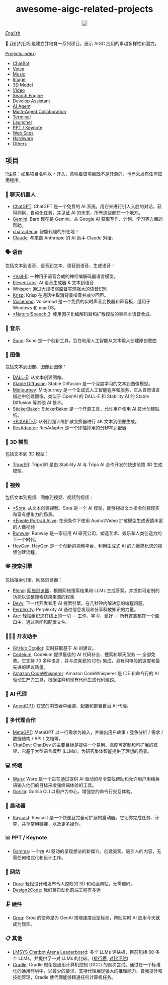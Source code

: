 <br />
<h1 align="center">awesome-aigc-related-projects</h1>
<p align="center">
<a href="https://awesome.re"><img src="https://awesome.re/badge.svg" alt="Awesome" height="18"></a>
<br />

*[English](README.md)*

🤖 我们的目标是建立并培育一系列项目，展示 AIGC 应用的卓越多样性和潜力。

[Projects index](https://github.com/InfiniteAICreations/awesome-aigc-related-projects#projects):
  - [ChatBot](https://github.com/InfiniteAICreations/awesome-aigc-related-projects#-chatbot)
  - [Voice](https://github.com/InfiniteAICreations/awesome-aigc-related-projects#-voice)
  - [Music](https://github.com/InfiniteAICreations/awesome-aigc-related-projects#-music)
  - [Image](https://github.com/InfiniteAICreations/awesome-aigc-related-projects#-image)
  - [3D Model](https://github.com/InfiniteAICreations/awesome-aigc-related-projects#-3d-model)
  - [Video](https://github.com/InfiniteAICreations/awesome-aigc-related-projects#-video)
  - [Search Engine](https://github.com/InfiniteAICreations/awesome-aigc-related-projects#-search-engine)
  - [Develop Assistant](https://github.com/InfiniteAICreations/awesome-aigc-related-projects#-develop-assistant)
  - [AI Agent](https://github.com/InfiniteAICreations/awesome-aigc-related-projects#-ai-agent)
  - [Multi-Agent Collaboration](https://github.com/InfiniteAICreations/awesome-aigc-related-projects#-multi-agent-collaboration)
  - [Terminal](https://github.com/InfiniteAICreations/awesome-aigc-related-projects#-terminal)
  - [Launcher](https://github.com/InfiniteAICreations/awesome-aigc-related-projects#-launcher)
  - [PPT / Keynote](https://github.com/InfiniteAICreations/awesome-aigc-related-projects#-ppt--keynote)
  - [Web Sites](https://github.com/InfiniteAICreations/awesome-aigc-related-projects#-web-sites)
  - [Hardware](https://github.com/InfiniteAICreations/awesome-aigc-related-projects#-hardware)
  - [Others](https://github.com/InfiniteAICreations/awesome-aigc-related-projects#-others)


## 项目
‼️注意：如果项目名称以 `*` 开头，意味着该项目既不是开源的，也尚未发布任何应用程序。

### 💬 聊天机器人
- [ChatGPT](https://chat.openai.com/): ChatGPT 是一个免费的 AI 系统。用它来进行引人入胜的对话，获得洞察，自动化任务，并见证 AI 的未来，所有这些都在一个地方。
- [Gemini](https://gemini.google.com/): Bard 现在是 Gemini。从 Google AI 获取写作、计划、学习等方面的帮助。
- [character.ai](https://beta.character.ai/): 智能代理的所在地！
- [Claude](https://claude.ai/): 与来自 Anthropic 的 AI 助手 Claude 对话。

### 🗣️ 语音
包括文本到语音、语音到文本、语音到语音、生成语音：

- [*Vall-E](https://www.microsoft.com/en-us/research/project/vall-e-x/): 一种用于语音合成的神经编解码器语言模型。
- [ElevenLabs](https://elevenlabs.io/): AI 语音生成器 & 文本到语音
- [Whisper](https://github.com/openai/whisper): 通过大规模弱监督实现强大的语音识别
- [Krisp](https://krisp.ai/): Krisp 在通话中取消背景噪音并减少回声。
- [Voicemod](https://www.voicemod.net/): Voicemod 是一个免费的实时声音变换器和声音板，适用于 Windows 和 macOS。
- [*NaturalSpeech 3](https://speechresearch.github.io/naturalspeech3/): 使用因子化编解码器和扩散模型的零样本语音合成。

### 🎵 音乐
- [Suno](https://www.suno.ai/): Suno 是一个创新工具，旨在利用人工智能从文本输入创建原创歌曲

### 🌄 图像
包括文本到图像、图像到图像：

- [DALL-E](https://openai.com/dall-e-3): 从文本创建图像。
- [Stable Diffusion](https://stability-ai.com/): Stable Diffusion 是一个深度学习的文本到图像模型。
- [Midjourney](https://www.midjourney.com/): Midjourney 是一个生成式人工智能程序和服务，它从自然语言描述中创建图像，类似于 OpenAI 的 DALL-E 和 Stability AI 的 Stable Diffusion 等其他 AI 技术。
- [StickerBaker](https://stickerbaker.com/): StickerBaker 是一个开源工具，允许用户使用 AI 技术创建贴纸。
- [*PIXART-Σ](https://pixart-alpha.github.io/PixArt-sigma-project/): 从弱到强训练扩散变换器进行 4K 文本到图像生成。
- [ResAdapter](https://github.com/bytedance/res-adapter): ResAdapter 是一个即插即用的分辨率适配器

### 🧸 3D 模型
包括文本到 3D 模型：

- [TripoSR](https://github.com/VAST-AI-Research/TripoSR): TripoSR 是由 Stability AI 与 Tripo AI 合作开发的快速前馈 3D 生成模型。

### 🎥 视频
包括文本到视频、图像到视频、视频到视频：
- [*Sora](https://openai.com/sora): 从文本创建视频。Sora 是一个 AI 模型，能够根据文本指令创建现实和富有想象力的场景。
- [*Emote Portrait Alive](https://humanaigc.github.io/emote-portrait-alive/): 在弱条件下使用 Audio2Video 扩散模型生成表情丰富的人像视频
- [Runway](https://runwayml.com/): Runway 是一家应用 AI 研究公司，塑造艺术、娱乐和人类创造力的下一个时代。
- [HeyGen](https://www.heygen.com/): HeyGen 是一个创新的视频平台，利用生成式 AI 的力量简化您的视频创建流程。

### 🕸️ 搜索引擎
包括搜索引擎、网络浏览器：
- [Phind](https://www.phind.com/): [网络浏览器](https://www.phind.com/)，根据网络搜索结果和 LLMs 生成答案，并提供可定制的功能以调整搜索结果来源的权重
- [Devv](https://devv.ai/): 下一代开发者用 AI 搜索引擎。在几秒钟内解决您的编程问题。
- [Perplexity](https://www.perplexity.ai/): Perplexity AI 通过信息发现和分享释放知识的力量。
- [Arc](https://arc.net/): 轻松组织您在线上的一切 — 工作、学习、爱好 — 所有这些都在一个窗口中，通过空间和配置文件。

### 👩🏽‍💻 开发助手
- [GitHub Copilot](https://github.com/features/copilot): 实时获取基于 AI 的建议。
- [Codeium](https://codeium.com): Codeium 提供最佳的 AI 代码补全、搜索和聊天服务 — 全部免费。它支持 70 多种语言，并与您喜爱的 IDEs 集成，具有闪电般的速度和最先进的建议质量。
- [Amazon CodeWhisperer](https://aws.amazon.com/codewhisperer/): Amazon CodeWhisperer 是 IDE 和命令行的 AI 驱动生产力工具，根据注释和现有代码生成代码建议。

### 🧠 AI 代理
- [AgentGPT](https://agentgpt.reworkd.ai/): 在您的浏览器中组装、配置和部署自治 AI 代理。

### 🤼 多代理合作
- [MetaGPT](https://github.com/geekan/MetaGPT): MetaGPT 以一行需求为输入，并输出用户故事 / 竞争分析 / 需求 / 数据结构 / API / 文档等。
- [ChatDev](https://chatdev.ai/): ChatDev 的主要目标是提供一个易用、高度可定制和可扩展的框架，它基于大型语言模型 (LLMs)，为研究集体智能提供了理想的场景。

### 💻 终端
- [Warp](https://www.warp.dev/): Warp 是一个旨在通过提供 AI 驱动的命令查找帮助和允许用户用纯英语输入他们的目标来增强终端体验的工具。
- [Gorilla](https://github.com/gorilla-llm/gorilla-cli): Gorilla CLI 以用户为中心，增强您的命令行交互体验。

### 🚀 启动器
- [Raycast](https://www.raycast.com/): Raycast 是一个快速且完全可扩展的启动器。它让你完成任务、计算、共享常用链接，以及更多操作。

### 📊 PPT / Keynote
- [Gamma](https://gamma.app/): 一个由 AI 驱动的呈现想法的新媒介。创建美观、吸引人的内容，无需任何格式化和设计工作。

### 📰 网站
- [Dora](https://www.dora.run/): 轻松设计和发布令人惊叹的 3D 和动画网站，无需编码。
- [Design2Code](https://salt-nlp.github.io/Design2Code/): 我们离自动化前端工程有多远

### 🗜️ 硬件
- [Groq](https://wow.groq.com/): Groq 的使命是为 GenAI 推理速度设定标准，帮助实时 AI 应用今天就成为现实。

### 📋 其他
- [LMSYS Chatbot Arena Leaderboard](https://lmsys.org/blog/2023-05-03-arena/): 多个 LLMs 评估板，目前包括 60 多个 LLMs，并提供了一对 LLMs 的比较。([排行榜](https://huggingface.co/spaces/lmsys/chatbot-arena-leaderboard), [对比评估](https://chat.lmsys.org/))
- [Cradle](https://github.com/BAAI-Agents/Cradle): Cradle 框架是通用计算机控制 (GCC) 的首次尝试。通过在一个标准化的通用环境中，以最少的要求，支持代理展现强大的推理能力、自我提升和技能管理，Cradle 使代理能够精通任何计算机任务。

